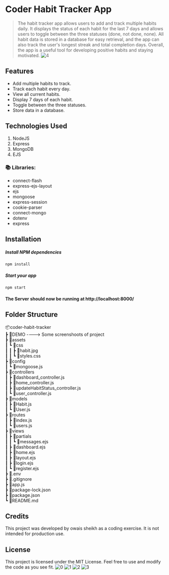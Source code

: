 # Coder Habit Tracker App
> The habit tracker app allows users to add and track multiple habits daily. It displays the status of each habit for the last 7 days and allows users to toggle between the three statuses (done, not done, none). All habit data is stored in a database for easy retrieval, and the app can also track the user's longest streak and total completion days. Overall, the app is a useful tool for developing positive habits and staying motivated.
![4](https://github.com/erpankajk4/Coder_Habit_Tracker/assets/118353291/c0e1831a-186e-4104-9d37-6349db24aa5d)

## Features 
- Add multiple habits to track.
- Track each habit every day.
- View all current habits.
- Display 7 days of each habit.
- Toggle between the three statuses.
- Store data in a database.

## Technologies Used
1.  NodeJS
2.  Express
3.  MongoDB
4.  EJS

### 📚 Libraries:
- connect-flash
- express-ejs-layout
- ejs
- mongoose
- express-session
- cookie-parser
- connect-mongo
- dotenv
- express

## Installation

##### Install NPM dependencies

`npm install`

##### Start your app

`npm start`

#### The Server should now be running at http://localhost:8000/

## Folder Structure
📦coder-habit-tracker<br>
 ┣ 📂DEMO ----> Some screenshoots of project<br>
 ┣ 📂assets<br>
 ┃ ┗ 📂css<br>
 ┃ ┃ ┣ 📜habit.jpg<br>
 ┃ ┃ ┗ 📜styles.css<br>
 ┣ 📂config<br>
 ┃ ┗ 📜mongoose.js<br>
 ┣ 📂controllers<br>
 ┃ ┣ 📜dashboard_controller.js<br>
 ┃ ┣ 📜home_controller.js<br>
 ┃ ┣ 📜updateHabitStatus_controller.js<br>
 ┃ ┗ 📜user_controller.js<br>
 ┣ 📂models<br>
 ┃ ┣ 📜Habit.js<br>
 ┃ ┗ 📜User.js<br>
 ┣ 📂routes<br>
 ┃ ┣ 📜index.js<br>
 ┃ ┗ 📜users.js<br>
 ┣ 📂views<br>
 ┃ ┣ 📂partials<br>
 ┃ ┃ ┗ 📜messages.ejs<br>
 ┃ ┣ 📜dashboard.ejs<br>
 ┃ ┣ 📜home.ejs<br>
 ┃ ┣ 📜layout.ejs<br>
 ┃ ┣ 📜login.ejs<br>
 ┃ ┗ 📜register.ejs<br>
 ┣ 📜.env<br>
 ┣ 📜.gitignore<br>
 ┣ 📜app.js<br>
 ┣ 📜package-lock.json<br>
 ┣ 📜package.json<br>
 ┗ 📜README.md<br>

## Credits
This project was developed by owais sheikh as a coding exercise. It is not intended for production use.

## License
This project is licensed under the MIT License. Feel free to use and modify the code as you see fit.
![0](https://github.com/erpankajk4/Coder_Habit_Tracker/assets/118353291/392d91c0-ec42-4acb-be8e-8c51e4716434)
![1](https://github.com/erpankajk4/Coder_Habit_Tracker/assets/118353291/7585b4ff-e21d-4f98-93f8-5b460efea870)
![2](https://github.com/erpankajk4/Coder_Habit_Tracker/assets/118353291/e11ffc1a-097e-4356-b921-bf17c596c984)
![3](https://github.com/erpankajk4/Coder_Habit_Tracker/assets/118353291/2425c0cc-fe2f-46f4-9e06-c92b26b93cb9)

